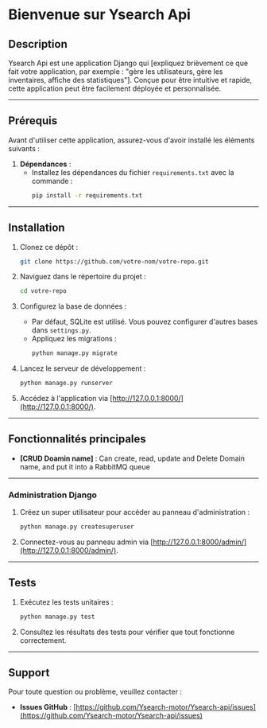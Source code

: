 # Bienvenue sur Ysearch Api

## Description
Ysearch Api est une application Django qui [expliquez brièvement ce que fait votre application, par exemple : "gère les utilisateurs, gère les inventaires, affiche des statistiques"]. Conçue pour être intuitive et rapide, cette application peut être facilement déployée et personnalisée.

---

## Prérequis
Avant d'utiliser cette application, assurez-vous d'avoir installé les éléments suivants :

1. **Dépendances** :
   - Installez les dépendances du fichier `requirements.txt` avec la commande :
     ```bash
     pip install -r requirements.txt
     ```

---

## Installation
1. Clonez ce dépôt :
   ```bash
   git clone https://github.com/votre-nom/votre-repo.git
   ```

2. Naviguez dans le répertoire du projet :
   ```bash
   cd votre-repo
   ```

3. Configurez la base de données :
   - Par défaut, SQLite est utilisé. Vous pouvez configurer d'autres bases dans `settings.py`.
   - Appliquez les migrations :
     ```bash
     python manage.py migrate
     ```

4. Lancez le serveur de développement :
   ```bash
   python manage.py runserver
   ```

5. Accédez à l'application via [http://127.0.0.1:8000/](http://127.0.0.1:8000/).

---

## Fonctionnalités principales
- **[CRUD Doamin name]** : Can create, read, update and Delete Domain name, and put it into a RabbitMQ queue
<!-- - **[Fonctionnalité 2]** : Description concise. -->
<!-- - **[Fonctionnalité 3]** : Description concise. -->

---

<!-- ## Configuration supplémentaire
### Fichier `.env` (si applicable)
Créez un fichier `.env` à la racine et ajoutez-y les clés suivantes :
```
DEBUG=True
SECRET_KEY=votre_cle_secrete
DATABASE_URL=votre_url_de_base_de_donnees
```
Utilisez la librairie `django-environ` pour charger ces variables dans votre projet. -->

### Administration Django
1. Créez un super utilisateur pour accéder au panneau d'administration :
   ```bash
   python manage.py createsuperuser
   ```
2. Connectez-vous au panneau admin via [http://127.0.0.1:8000/admin/](http://127.0.0.1:8000/admin/).

---

## Tests
1. Exécutez les tests unitaires :
   ```bash
   python manage.py test
   ```
2. Consultez les résultats des tests pour vérifier que tout fonctionne correctement.

---

## Support
Pour toute question ou problème, veuillez contacter :
<!-- - **Email** :  -->
- **Issues GitHub** : [https://github.com/Ysearch-motor/Ysearch-api/issues](https://github.com/Ysearch-motor/Ysearch-api/issues)

